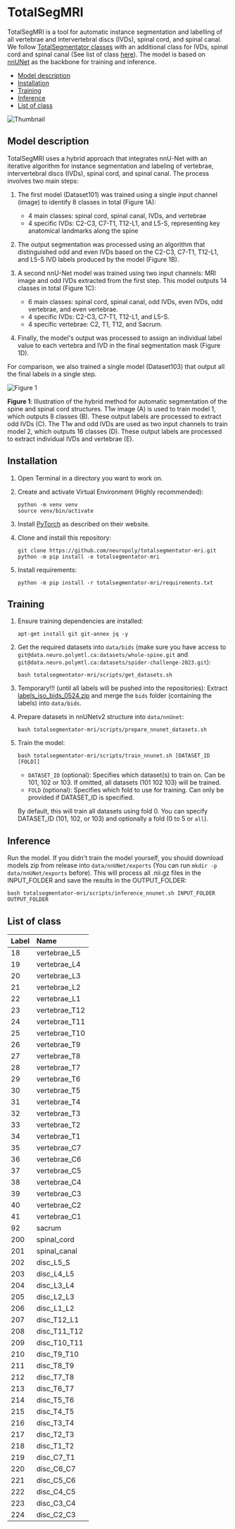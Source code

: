 # TotalSegMRI

TotalSegMRI is a tool for automatic instance segmentation and labelling of all vertebrae and intervertebral discs (IVDs), spinal cord, and spinal canal. We follow [TotalSegmentator classes](https://github.com/wasserth/TotalSegmentator/tree/v1.5.7#class-details) with an additional class for IVDs, spinal cord and spinal canal (See list of class [here](#list-of-class)). The model is based on [nnUNet](https://github.com/MIC-DKFZ/nnUNet) as the backbone for training and inference.

- [Model description](#model-description)
- [Installation](#installation)
- [Training](#training)
- [Inference](#inference)
- [List of class](#list-of-class)

![Thumbnail](https://github.com/neuropoly/totalsegmentator-mri/assets/36595323/c7a4a951-fcb9-43a2-8c9c-9fafa33e4d67)

## Model description

TotalSegMRI uses a hybrid approach that integrates nnU-Net with an iterative algorithm for instance segmentation and labeling of vertebrae, intervertebral discs (IVDs), spinal cord, and spinal canal. The process involves two main steps:

1. The first model (Dataset101) was trained using a single input channel (image) to identify 8 classes in total (Figure 1A):

   - 4 main classes: spinal cord, spinal canal, IVDs, and vertebrae
   - 4 specific IVDs: C2-C3, C7-T1, T12-L1, and L5-S, representing key anatomical landmarks along the spine

1. The output segmentation was processed using an algorithm that distinguished odd and even IVDs based on the C2-C3, C7-T1, T12-L1, and L5-S IVD labels produced by the model (Figure 1B).

1. A second nnU-Net model was trained using two input channels: MRI image and odd IVDs extracted from the first step. This model outputs 14 classes in total (Figure 1C):

   - 6 main classes: spinal cord, spinal canal, odd IVDs, even IVDs, odd vertebrae, and even vertebrae.
   - 4 specific IVDs: C2-C3, C7-T1, T12-L1, and L5-S.
   - 4 specific vertebrae: C2, T1, T12, and Sacrum.

1. Finally, the model's output was processed to assign an individual label value to each vertebra and IVD in the final segmentation mask (Figure 1D).

For comparison, we also trained a single model (Dataset103) that output all the final labels in a single step.

![Figure 1](https://github.com/neuropoly/totalsegmentator-mri/assets/36595323/3958cbc6-a059-4ccf-b3b1-02dbc3a4a62d)

**Figure 1**: Illustration of the hybrid method for automatic segmentation of the spine and spinal cord structures. T1w image (A) is used to train model 1, which outputs 8 classes (B). These output labels are processed to extract odd IVDs (C). The T1w and odd IVDs are used as two input channels to train model 2, which outputs 16 classes (D). These output labels are processed to extract individual IVDs and vertebrae (E).

## Installation

1. Open Terminal in a directory you want to work on.

1. Create and activate Virtual Environment (Highly recommended):
    ```
    python -m venv venv
    source venv/bin/activate
    ```

1. Install [PyTorch](https://pytorch.org/get-started/locally/) as described on their website.

1. Clone and install this repository:
    ```
    git clone https://github.com/neuropoly/totalsegmentator-mri.git
    python -m pip install -e totalsegmentator-mri
    ```

1. Install requirements:
    ```
    python -m pip install -r totalsegmentator-mri/requirements.txt
    ```

## Training

1. Ensure training dependencies are installed:
    ```
    apt-get install git git-annex jq -y
    ```

1. Get the required datasets into `data/bids` (make sure you have access to `git@data.neuro.polymtl.ca:datasets/whole-spine.git` and `git@data.neuro.polymtl.ca:datasets/spider-challenge-2023.git`):
    ```
    bash totalsegmentator-mri/scripts/get_datasets.sh
    ```

1. Temporary!!! (until all labels will be pushed into the repositories): Extract [labels_iso_bids_0524.zip](https://github.com/neuropoly/totalsegmentator-mri/releases/download/labels/labels_iso_bids_0524.zip) and merge the `bids` folder (containing the labels) into `data/bids`.

1. Prepare datasets in nnUNetv2 structure into `data/nnUnet`:
    ```
    bash totalsegmentator-mri/scripts/prepare_nnunet_datasets.sh
    ```

1. Train the model:
    ```
    bash totalsegmentator-mri/scripts/train_nnunet.sh [DATASET_ID [FOLD]]
    ```
   - `DATASET_ID` (optional): Specifies which dataset(s) to train on. Can be 101, 102 or 103. If omitted, all datasets (101 102 103) will be trained.
   - `FOLD` (optional): Specifies which fold to use for training. Can only be provided if DATASET_ID is specified.

   By default, this will train all datasets using fold 0. You can specify DATASET_ID (101, 102, or 103) and optionally a fold (0 to 5 or `all`).

## Inference
Run the model. If you didn't train the model yourself, you should download models zip from release into `data/nnUNet/exports` (You can run `mkdir -p data/nnUNet/exports` before). This will process all .nii.gz files in the INPUT_FOLDER and save the results in the OUTPUT_FOLDER:
```
bash totalsegmentator-mri/scripts/inference_nnunet.sh INPUT_FOLDER OUTPUT_FOLDER
```

## List of class

|Label|Name|
|:-----|:-----|
| 18 | vertebrae_L5 |
| 19 | vertebrae_L4 |
| 20 | vertebrae_L3 |
| 21 | vertebrae_L2 |
| 22 | vertebrae_L1 |
| 23 | vertebrae_T12 |
| 24 | vertebrae_T11 |
| 25 | vertebrae_T10 |
| 26 | vertebrae_T9 |
| 27 | vertebrae_T8 |
| 28 | vertebrae_T7 |
| 29 | vertebrae_T6 |
| 30 | vertebrae_T5 |
| 31 | vertebrae_T4 |
| 32 | vertebrae_T3 |
| 33 | vertebrae_T2 |
| 34 | vertebrae_T1 |
| 35 | vertebrae_C7 |
| 36 | vertebrae_C6 |
| 37 | vertebrae_C5 |
| 38 | vertebrae_C4 |
| 39 | vertebrae_C3 |
| 40 | vertebrae_C2 |
| 41 | vertebrae_C1 |
| 92 | sacrum |
| 200 | spinal_cord |
| 201 | spinal_canal |
| 202 | disc_L5_S |
| 203 | disc_L4_L5 |
| 204 | disc_L3_L4 |
| 205 | disc_L2_L3 |
| 206 | disc_L1_L2 |
| 207 | disc_T12_L1 |
| 208 | disc_T11_T12 |
| 209 | disc_T10_T11 |
| 210 | disc_T9_T10 |
| 211 | disc_T8_T9 |
| 212 | disc_T7_T8 |
| 213 | disc_T6_T7 |
| 214 | disc_T5_T6 |
| 215 | disc_T4_T5 |
| 216 | disc_T3_T4 |
| 217 | disc_T2_T3 |
| 218 | disc_T1_T2 |
| 219 | disc_C7_T1 |
| 220 | disc_C6_C7 |
| 221 | disc_C5_C6 |
| 222 | disc_C4_C5 |
| 223 | disc_C3_C4 |
| 224 | disc_C2_C3 |
